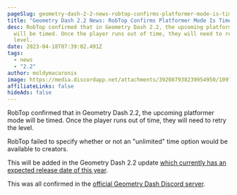 ```yaml
---
pageSlug: geometry-dash-2-2-news-robtop-confirms-platformer-mode-is-timed
title: "Geometry Dash 2.2 News: RobTop Confirms Platformer Mode Is Timed"
desc: RobTop confirmed that in Geometry Dash 2.2, the upcoming platformer mode
  will be timed. Once the player runs out of time, they will need to retry the
  level.
date: 2023-04-18T07:39:02.491Z
tags:
  - news
  - "2.2"
author: moldymacaronix
image: https://media.discordapp.net/attachments/392087938239954950/1097788826077896734/IMG_0703.png
affiliateLinks: false
hideAds: false
---
```

RobTop confirmed that in Geometry Dash 2.2, the upcoming platformer mode will be timed. Once the player runs out of time, they will need to retry the level.

RobTop failed to specify whether or not an "unlimited" time option would be available to creators.

This will be added in the Geometry Dash 2.2 update [which currently has an expected release date of this year](/posts/geometry-dash-2-2-release-date-confirmed-2023/).

This was all confirmed in the [official Geometry Dash Discord server](posts/geometry-dash-discord-server-how-to-join-request-levels/).